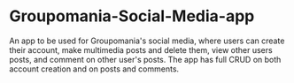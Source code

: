 # Groupomania-Social-Media-app

An app to be used for Groupomania's social media, where users can create their account, make multimedia posts and delete them, view other users posts,
and comment on other user's posts. The app has full CRUD on both account creation and on posts and comments. 
